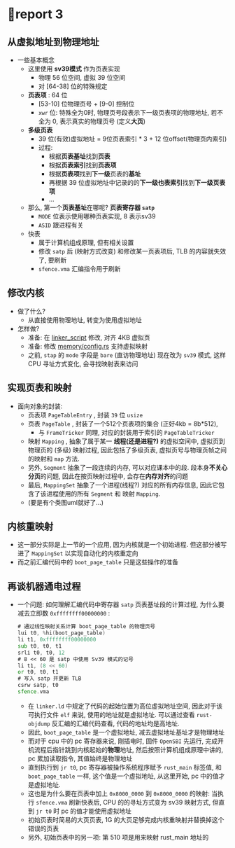 # :cake:report 3

## 从虚拟地址到物理地址

- 一些基本概念
  - 这里使用 **sv39模式** 作为页表实现
    - 物理 56 位空间, 虚拟 39 位空间
    - 对 [64-38] 位的特殊规定
  - **页表项** : 64 位
    - [53-10] 位物理页号 + [9-0] 控制位
    - `xwr` 位: 特殊全为0时, 物理页号段表示下一级页表项的物理地址, 若不全为 0, 表示真实的物理页号 (定义**大页**)
  - **多级页表**
    - 39 位(有效)虚拟地址 = 9位页表索引 * 3 + 12 位offset(物理页内索引)
    - 过程:
      - 根据**页表基址**找到**页表**
      - 根据**页表索引**找到**页表项**
      - 根据**页表项**找到**下一级**页表的**基址**
      - 再根据 39 位虚拟地址中记录的的**下一级也表索引**找到**下一级页表项**
      - ...
  - 那么, 第一个**页表基址**在哪呢? **页表寄存器 `satp`**
    - `MODE` 位表示使用哪种页表实现, 8 表示sv39
    - `ASID` 跟进程有关
  - 快表
    - 属于计算机组成原理, 但有相关设置
    - 修改 `satp` 后 (映射方式改变) 和修改某一页表项后, TLB 的内容就失效了, 要刷新
    - `sfence.vma` 汇编指令用于刷新

## 修改内核

- 做了什么?
  - 从直接使用物理地址, 转变为使用虚拟地址
- 怎样做?
  - 准备: 在 [linker_script](lab3/os/src/linker.ld) 修改, 对齐 4KB 虚拟页
  - 准备: 修改 [memory/config.rs](lab3/os/src/memory/config.rs) 支持虚拟映射
  - 之前, `stap` 的 `mode` 字段是 `bare` (直访物理地址) 现在改为 `sv39` 模式, 这样 CPU 寻址方式变化, 会寻找映射表来访问

## 实现页表和映射

- 面向对象的封装:
  - 页表项 `PageTableEntry` , 封装 `39` 位 `usize`
  - 页表 `PageTable` , 封装了一个512个页表项的集合 (正好4kb = 8b*512),
    - 与 `FrameTricker` 同理, 对应的封装用于索引的 `PageTableTricker`
  - 映射 `Mapping` , 抽象了属于某一 **线程(还是进程?)** 的虚拟空间中, 虚拟页到物理页的 (多级) 映射过程, 因此包括了多级页表, 虚拟页号与物理页帧之间的映射和 `map` 方法.
  - 另外, `Segment` 抽象了一段连续的内存, 可以对应课本中的段.  段本身**不关心分页**的问题, 因此在按页映射过程中, 会存在**内存对齐**的问题
  - 最后, `MappingSet` 抽象了一个进程(线程?) 对应的所有内存信息, 因此它包含了该进程使用的所有 `Segment` 和 映射 `Mapping`.
  - (要是有个类图uml就好了...)
  
## 内核重映射

- 这一部分实际是上一节的一个应用, 因为内核就是一个初始进程. 但这部分被写进了 `MappingSet` 以实现自动化的内核重定向
- 而之前汇编代码中的 `boot_page_table` 只是这些操作的准备

## 再谈机器通电过程

- 一个问题: 如何理解汇编代码中寄存器 `satp` 页表基址段的计算过程, 为什么要减去立即数 `0xffffffff00000000` :

  ```asm
  # 通过线性映射关系计算 boot_page_table 的物理页号
  lui t0, %hi(boot_page_table)
  li t1, 0xffffffff00000000
  sub t0, t0, t1
  srli t0, t0, 12
  # 8 << 60 是 satp 中使用 Sv39 模式的记号
  li t1, (8 << 60)
  or t0, t0, t1
  # 写入 satp 并更新 TLB
  csrw satp, t0
  sfence.vma
  ```

  - 在 `linker.ld` 中规定了代码的起始位置为高位虚拟地址空间, 因此对于该可执行文件 `elf` 来说, 使用的地址就是虚拟地址. 可以通过查看 `rust-objdump` 反汇编的汇编代码查看, 代码的地址均是高地址.
  - 因此, `boot_page_table` 是一个虚拟地址, 减去虚拟地址基址才是物理地址
  - 而对于 cpu 中的 pc 寄存器来说, 刚插电时, 固件 `OpenSBI` 先运行, 完成开机流程后指针跳到内核起始的**物理**地址, 然后按照计算机组成原理中讲的, pc 累加读取指令, 其值始终是物理地址
  - 直到执行到 `jr t0`, pc 寄存器被操作系统程序赋予 `rust_main` 标签值, 和 `boot_page_table` 一样, 这个值是一个虚拟地址, 从这里开始, pc 中的值才是虚拟地址.
  - 这也是为什么要在页表中加上 `0x8000_0000` 到 `0x8000_0000` 的映射: 当执行 `sfence.vma` 刷新快表后, CPU 的的寻址方式变为 sv39 映射方式, 但直到 `jr t0` 时 pc 的值才能使用虚拟地址
  - 初始页表时简易的大页页表, 1G 的大页足够完成内核重映射并替换掉这个错误的页表
  - 另外, 初始页表中的另一项: 第 510 项是用来映射 rust_main 地址的
